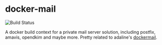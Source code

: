 # docker-mail
![Build Status](https://jenkins.sesc.eu/job/docker-mail/job/master/badge/icon)

A docker build context for a private mail server solution, including postfix, amavis, opendkim and maybe more. Pretty related to adaline's [dockermail](https://github.com/adaline/dockermail).
